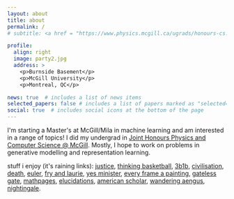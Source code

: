 ```yaml
---
layout: about
title: about
permalink: /
# subtitle: <a href = "https://www.physics.mcgill.ca/ugrads/honours-cs.html">Joint Honours Physics and Computer Science @ McGill</a>

profile:
  align: right
  image: party2.jpg
  address: >
    <p>Burnside Basement</p>
    <p>McGill University</p>
    <p>Montreal, QC</p>

news: true  # includes a list of news items
selected_papers: false # includes a list of papers marked as "selected={true}"
social: true  # includes social icons at the bottom of the page
---
```


I'm starting a Master's at McGill/Mila in machine learning and am interested in a range of topics! I did my undergrad in  <a href = "https://www.physics.mcgill.ca/ugrads/honours-cs.html">Joint Honours Physics and Computer Science @ McGill</a>. Mostly, I hope to work on problems in generative modelling and representation learning. 


<!-- i study physics because one time when i was younger some little goober asked me "what falls faster, a tonne of feathers or a tonne of bricks?" 	so i told him my foot was about to fall on his face and then he goes "noo, they'd reach the ground at the same time cuz they weigh the same" and everybody laughed and since then i bid that i would never feel such embarrassment again. 

i've been trying to learn some math but ive only just graduated to counting on one hand and decided i better wait a while before i start using both hands cause like what if i get an itch or something while im doing my homework and i need to scratch it. 

i also read philosophy because i care about answering the big questions like "what goes on in the mind of people that put relish on hot dogs?" (not much i presume).
 -->
stuff i enjoy (it's raining links): [justice](https://www.youtube.com/playlist?list=PL30C13C91CFFEFEA6), [thinking basketball](https://www.youtube.com/playlist?list=PLtzZl14BrKjTJZdubjNEY5jU0fGOiy51x), [3b1b](https://www.youtube.com/c/3blue1brown), [civilisation](https://www.youtube.com/playlist?list=PL4dFk7XpP5b5R0c_7kCLYdvcdE-nVVaMa), [death](https://www.youtube.com/playlist?list=PLEA18FAF1AD9047B0), [euler](https://projecteuler.net/), [fry and laurie](https://www.youtube.com/playlist?list=PLJ3lOYnThtu31viOaDxy1STo6Fmwg0wtE), [yes minister](https://www.youtube.com/playlist?list=PLZwyeleffqk6vc2CchZUUJlwOX8GNPO5r), [every frame a painting](https://www.youtube.com/channel/UCjFqcJQXGZ6T6sxyFB-5i6A), [gateless gate](https://en.wikisource.org/wiki/The_Gateless_Gate), [mathpages](https://www.mathpages.com/), [elucidations](https://lucian.uchicago.edu/blogs/elucidations/past-episodes/), [american scholar](http://digitalemerson.wsulibs.wsu.edu/exhibits/show/text/the-american-scholar), [wandering aengus](https://www.poetryfoundation.org/poems/55687/the-song-of-wandering-aengus), [nightingale](https://www.poetryfoundation.org/poems/44479/ode-to-a-nightingale).
